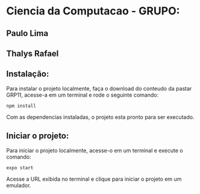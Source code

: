 # Ciencia da Computacao - GRUPO:
## Paulo Lima 
## Thalys Rafael


## Instalação:
Para instalar o projeto localmente, faça o download do conteudo da pastar GRP11, acesse-a em um terminal e rode o seguinte comando:
```
npm install
```

Com as dependencias instaladas, o projeto esta pronto para ser executado.

## Iniciar o projeto:
Para iniciar o projeto localmente, acesse-o em um terminal e execute o comando: 
```
expo start
```

Acesse a URL exibida no terminal e clique para iniciar o projeto em um emulador.